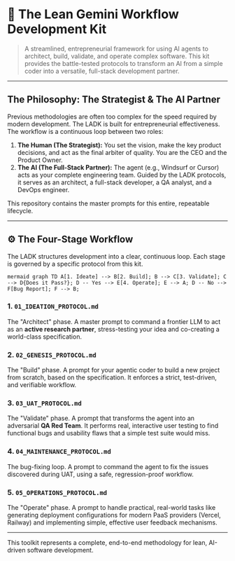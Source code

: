 # 🚀 The Lean Gemini Workflow Development Kit

> A streamlined, entrepreneurial framework for using AI agents to architect, build, validate, and operate complex software. This kit provides the battle-tested protocols to transform an AI from a simple coder into a versatile, full-stack development partner.

---

## The Philosophy: The Strategist & The AI Partner

Previous methodologies are often too complex for the speed required by modern development. The LADK is built for entrepreneurial effectiveness. The workflow is a continuous loop between two roles:

1.  **The Human (The Strategist):** You set the vision, make the key product decisions, and act as the final arbiter of quality. You are the CEO and the Product Owner.
2.  **The AI (The Full-Stack Partner):** The agent (e.g., Windsurf or Cursor) acts as your complete engineering team. Guided by the LADK protocols, it serves as an architect, a full-stack developer, a QA analyst, and a DevOps engineer.

This repository contains the master prompts for this entire, repeatable lifecycle.

---

## ⚙️ The Four-Stage Workflow

The LADK structures development into a clear, continuous loop. Each stage is governed by a specific protocol from this kit.

`mermaid
graph TD
    A[1. Ideate] --> B[2. Build];
    B --> C[3. Validate];
    C --> D{Does it Pass?};
    D -- Yes --> E[4. Operate];
    E --> A;
    D -- No --> F[Bug Report];
    F --> B;
`

### **1. `01_IDEATION_PROTOCOL.md`**
The "Architect" phase. A master prompt to command a frontier LLM to act as an **active research partner**, stress-testing your idea and co-creating a world-class specification.

### **2. `02_GENESIS_PROTOCOL.md`**
The "Build" phase. A prompt for your agentic coder to build a new project from scratch, based on the specification. It enforces a strict, test-driven, and verifiable workflow.

### **3. `03_UAT_PROTOCOL.md`**
The "Validate" phase. A prompt that transforms the agent into an adversarial **QA Red Team**. It performs real, interactive user testing to find functional bugs and usability flaws that a simple test suite would miss.

### **4. `04_MAINTENANCE_PROTOCOL.md`**
The bug-fixing loop. A prompt to command the agent to fix the issues discovered during UAT, using a safe, regression-proof workflow.

### **5. `05_OPERATIONS_PROTOCOL.md`**
The "Operate" phase. A prompt to handle practical, real-world tasks like generating deployment configurations for modern PaaS providers (Vercel, Railway) and implementing simple, effective user feedback mechanisms.

---

This toolkit represents a complete, end-to-end methodology for lean, AI-driven software development.
